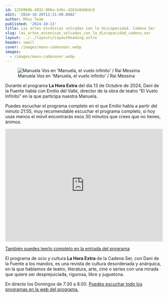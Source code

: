 ```yaml
---
id: 1256904b-d832-806a-b36c-d262e0dd6dc9
edit: '2024-10-20T12:31:00.000Z'
author: MVos Team
published: '2024-10-13'
title: Las artes escénicas volcadas con la discapacidad. Cadena Ser
slug: las_artes_escenicas_volcadas_con_la_discapacidad_cadena_ser
layout: ../../layouts/LayoutReading.astro
header: small
cover: /images/manu-cadenaser.webp
images:
  - /images/manu-cadenaser.webp
---
```


<figure><img src="/images/manu-cadenaser.webp" alt="Manuela Vos en 'Manuela, el vuelo infinito' / Rai Messina"><figcaption align="left">Manuela Vos en 'Manuela, el vuelo infinito' / Rai Messina</figcaption></figure>


Durante el programa **La Hora Extra** del día 13 de Octubre de 2024, Dani de la Fuente habla con Emilio del Valle, director de la obra de teatro “El Vuelo Infinito” en la que participa nuestra Manuela.


Puedes escuchar el programa completo en el que Emilio habla a partir del minuto 21:55, muy recomendable escuchar el programa completo, si hoy usas menos el móvil encontrarás esos 30 minutos que crees que no tienes, ánimos.


<div class='embed-content'><iframe src="https://cadenaser.com/embed/audio/460/1728653536054/" width="100%" height="360" frameborder="0" allowfullscreen></iframe><p></p></div>


[También puedes leerlo completo en la entrada del programa](https://cadenaser.com/nacional/2024/10/13/el-fenomeno-sally-rooney-y-otros-relatos-sobre-la-importancia-de-narrarnos-a-nosotros-mismos-cadena-ser/)


El programa de ocio y cultura **La Hora Extra** de la Cadena Ser, con Dani de la Fuente a los mandos, es una revista de cultura desordenada y anárquica, en la que hablamos de teatro, literatura, arte, cine o series con una mirada que quiere ser desprejuiciada, rigurosa, libre y juguetona.


En directo los Domingos de 7:30 a 8.00. [Puedes escuchar todo los programas en la web del programa.](https://cadenaser.com/cadena-ser/la-hora-extra/)

